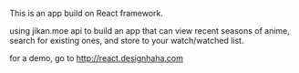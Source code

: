 This is an app build on React framework.

using jikan.moe api to build an app that can view recent seasons of anime, search for existing ones, and store to your watch/watched list.

for a demo, go to http://react.designhaha.com
